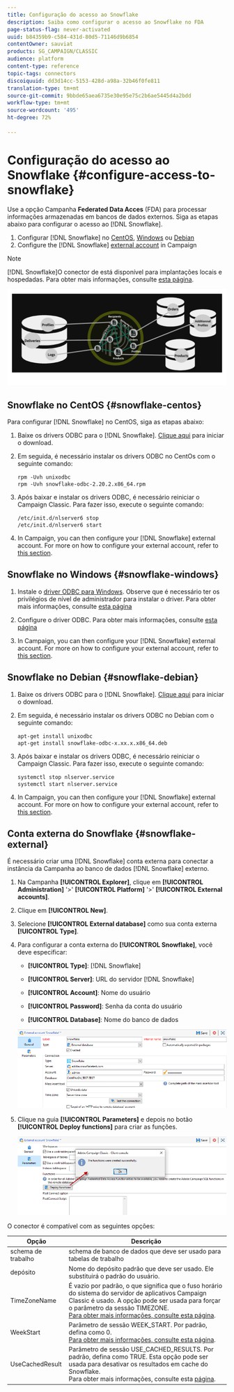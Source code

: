 ```yaml
---
title: Configuração do acesso ao Snowflake
description: Saiba como configurar o acesso ao Snowflake no FDA
page-status-flag: never-activated
uuid: b84359b9-c584-431d-80d5-71146d9b6854
contentOwner: sauviat
products: SG_CAMPAIGN/CLASSIC
audience: platform
content-type: reference
topic-tags: connectors
discoiquuid: dd3d14cc-5153-428d-a98a-32b46f0fe811
translation-type: tm+mt
source-git-commit: 9bbde65aea6735e30e95e75c2b6ae5445d4a2bdd
workflow-type: tm+mt
source-wordcount: '495'
ht-degree: 72%

---
```



# Configuração do acesso ao Snowflake {#configure-access-to-snowflake}

Use a opção Campanha **Federated Data Acces** (FDA) para processar informações armazenadas em bancos de dados externos. Siga as etapas abaixo para configurar o acesso ao [!DNL Snowflake].

1. Configurar [!DNL Snowflake] no [CentOS](#snowflake-centos), [Windows](#snowflake-windows) ou [Debian](#snowflake-debian)
1. Configure the [!DNL Snowflake] [external account](#snowflake-external) in Campaign


>[!NOTE]
>
>[!DNL Snowflake]O conector de está disponível para implantações locais e hospedadas. Para obter mais informações, consulte [esta página](../../installation/using/capability-matrix.md).

![](assets/snowflake_3.png)

## Snowflake no CentOS {#snowflake-centos}

Para configurar [!DNL Snowflake] no CentOS, siga as etapas abaixo:

1. Baixe os drivers ODBC para o [!DNL Snowflake]. [Clique aqui](https://sfc-repo.snowflakecomputing.com/br/odbc/linux/latest/snowflake-odbc-2.20.2.x86_64.rpm) para iniciar o download.
1. Em seguida, é necessário instalar os drivers ODBC no CentOs com o seguinte comando:

   ```
   rpm -Uvh unixodbc
   rpm -Uvh snowflake-odbc-2.20.2.x86_64.rpm
   ```

1. Após baixar e instalar os drivers ODBC, é necessário reiniciar o Campaign Classic. Para fazer isso, execute o seguinte comando:

   ```
   /etc/init.d/nlserver6 stop
   /etc/init.d/nlserver6 start
   ```

1. In Campaign, you can then configure your [!DNL Snowflake] external account. For more on how to configure your external account, refer to [this section](#snowflake-external).

## Snowflake no Windows {#snowflake-windows}

1. Instale o [driver ODBC para Windows](https://docs.snowflake.net/manuals/user-guide/odbc-download.html). Observe que é necessário ter os privilégios de nível de administrador para instalar o driver. Para obter mais informações, consulte [esta página](https://docs.snowflake.net/manuals/user-guide/admin-user-management.html)

1. Configure o driver ODBC. Para obter mais informações, consulte [esta página](https://docs.snowflake.net/manuals/user-guide/odbc-windows.html#step-2-configure-the-odbc-driver)

1. In Campaign, you can then configure your [!DNL Snowflake] external account. For more on how to configure your external account, refer to [this section](#snowflake-external).

## Snowflake no Debian {#snowflake-debian}

1. Baixe os drivers ODBC para o [!DNL Snowflake]. [Clique aqui](https://sfc-repo.snowflakecomputing.com/odbc/linux/latest/index.html) para iniciar o download.

1. Em seguida, é necessário instalar os drivers ODBC no Debian com o seguinte comando:

   ```
   apt-get install unixodbc
   apt-get install snowflake-odbc-x.xx.x.x86_64.deb
   ```

1. Após baixar e instalar os drivers ODBC, é necessário reiniciar o Campaign Classic. Para fazer isso, execute o seguinte comando:

   ```
   systemctl stop nlserver.service
   systemctl start nlserver.service
   ```

1. In Campaign, you can then configure your [!DNL Snowflake] external account. For more on how to configure your external account, refer to [this section](#snowflake-external).

## Conta externa do Snowflake {#snowflake-external}

É necessário criar uma [!DNL Snowflake] conta externa para conectar a instância da Campanha ao banco de dados [!DNL Snowflake] externo.

1. Na Campanha **[!UICONTROL Explorer]**, clique em **[!UICONTROL Administration]** &#39;>&#39; **[!UICONTROL Platform]** &#39;>&#39; **[!UICONTROL External accounts]**.

1. Clique em **[!UICONTROL New]**.

1. Selecione **[!UICONTROL External database]** como sua conta externa **[!UICONTROL Type]**.

1. Para configurar a conta externa do **[!UICONTROL Snowflake]**, você deve especificar:

   * **[!UICONTROL Type]**: [!DNL Snowflake]

   * **[!UICONTROL Server]**: URL do servidor [!DNL Snowflake]

   * **[!UICONTROL Account]**: Nome do usuário

   * **[!UICONTROL Password]**: Senha da conta do usuário

   * **[!UICONTROL Database]**: Nome do banco de dados

   ![](assets/snowflake.png)

1. Clique na guia **[!UICONTROL Parameters]** e depois no botão **[!UICONTROL Deploy functions]** para criar as funções.

   ![](assets/snowflake_2.png)

O conector é compatível com as seguintes opções:

| Opção | Descrição |
|---|---|
| schema de trabalho | schema de banco de dados que deve ser usado para tabelas de trabalho |
| depósito | Nome do depósito padrão que deve ser usado. Ele substituirá o padrão do usuário. |
| TimeZoneName | É vazio por padrão, o que significa que o fuso horário do sistema do servidor de aplicativos Campaign Classic é usado. A opção pode ser usada para forçar o parâmetro da sessão TIMEZONE. <br>[Para obter mais informações, consulte esta página](https://docs.snowflake.net/manuals/sql-reference/parameters.html#timezone). |
| WeekStart | Parâmetro de sessão WEEK_START. Por padrão, defina como 0. <br>[Para obter mais informações, consulte esta página](https://docs.snowflake.com/br/sql-reference/parameters.html#week-start). |
| UseCachedResult | Parâmetro de sessão USE_CACHED_RESULTS. Por padrão, defina como TRUE. Esta opção pode ser usada para desativar os resultados em cache do Snowflake. <br>Para obter mais informações, consulte esta [página](https://docs.snowflake.net/manuals/user-guide/querying-persisted-results.html). |
